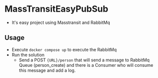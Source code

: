 # MassTransitEasyPubSub

- It's easy project using Masstransit and RabbitMq

## Usage

- Execute `docker compose up` to execute the RabbitMq
- Run the solution
    - Send a POST `{URL}/person` that will send a message to RabbitMq Queue (person_create) and there is a Consumer who will consume this message and add a log.